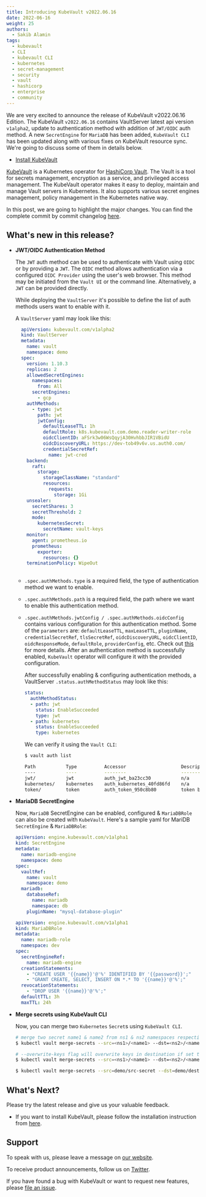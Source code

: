 ```yaml
---
title: Introducing KubeVault v2022.06.16
date: 2022-06-16
weight: 25
authors:
  - Sakib Alamin
tags:
  - kubevault
  - CLI
  - kubevault CLI
  - kubernetes
  - secret-management
  - security
  - vault
  - hashicorp
  - enterprise
  - community
---
```


We are very excited to announce the release of KubeVault v2022.06.16 Edition. The KubeVault `v2022.06.16` contains VaultServer latest api version `v1alpha2`, update to authentication method with addition of `JWT/OIDC` auth method. A new `SecretEngine` for `MariaDB` has been added, `KubeVault CLI` has been updated along with various fixes on KubeVault resource sync. We're going to discuss some of them in details below.

- [Install KubeVault](https://kubevault.com/docs/v2022.06.16/setup/)

[KubeVault](https://kubevault.com) is a Kubernetes operator for [HashiCorp Vault](https://www.vaultproject.io/). The Vault is a tool for secrets management, encryption as a service, and privileged access management. The KubeVault operator makes it easy to deploy, maintain and manage Vault servers in Kubernetes. It also supports various secret engines management, policy management in the Kubernetes native way.

In this post, we are going to highlight the major changes. You can find the complete commit by commit changelog [here](https://github.com/kubevault/CHANGELOG/blob/master/releases/v2022.06.16/README.md).

## What's new in this release?
- **JWT/OIDC Authentication Method**

    The `JWT` auth method can be used to authenticate with Vault using `OIDC` or by providing a `JWT`. The `OIDC` method allows authentication via a configured `OIDC Provider` using the user's web browser. This method may be initiated from the `Vault UI` or the command line. Alternatively, a `JWT` can be provided directly.

  While deploying the `VaultServer` it's possible to define the list of auth methods users want to enable with it.

    A `VaultServer` yaml may look like this:

  ```yaml
    apiVersion: kubevault.com/v1alpha2
    kind: VaultServer
    metadata:
      name: vault
      namespace: demo
    spec:
      version: 1.10.3
      replicas: 2
      allowedSecretEngines:
        namespaces:
          from: All
        secretEngines:
          - gcp
      authMethods:
        - type: jwt
          path: jwt
          jwtConfig:
            defaultLeaseTTL: 1h
            defaultRole: k8s.kubevault.com.demo.reader-writer-role
            oidcClientID: aFSrk3w06WsQqyjA30HvhbbJIR1VBidU
            oidcDiscoveryURL: https://dev-tob49v6v.us.auth0.com/
            credentialSecretRef:
              name: jwt-cred
      backend:
        raft:
          storage:
            storageClassName: "standard"
            resources:
              requests:
                storage: 1Gi
      unsealer:
        secretShares: 3
        secretThreshold: 2
        mode:
          kubernetesSecret:
            secretName: vault-keys
      monitor:
        agent: prometheus.io
        prometheus:
          exporter:
            resources: {}
      terminationPolicy: WipeOut
      
  ```

  * `.spec.authMethods.type` is a required field, the type of authentication method we want to enable.
  * `.spec.authMethods.path` is a required field, the path where we want to enable this authentication method.
  * `.spec.authMethods.jwtConfig / .spec.authMethods.oidcConfig` contains various configuration for this authentication method. Some of the `parameters` are: `defaultLeaseTTL`, `maxLeaseTTL`, `pluginName`, `credentialSecretRef`, `tlsSecretRef`, `oidcDiscoveryURL`, `oidcClientID`, `oidcResponseMode`, `defaultRole`, `providerConfig`, etc. Check out [this](https://kubevault.com/docs/v2022.06.16/concepts/vault-server-crds/auth-methods/jwt-oidc/) for more details.
    After an authentication method is successfully enabled, `KubeVault` operator will configure it with the provided configuration.

    After successfully enabling & configuring authentication methods, a VaultServer `.status.authMethodStatus` may look like this:
    ```yaml
    status:
      authMethodStatus:
      - path: jwt
        status: EnableSucceeded
        type: jwt
      - path: kubernetes
        status: EnableSucceeded
        type: kubernetes
    
    ```

    We can verify it using the `Vault CLI`:

    ```bash
    $ vault auth list
    
    Path           Type          Accessor                    Description
    ----           ----          --------                    -----------
    jwt/           jwt           auth_jwt_ba23cc30           n/a
    kubernetes/    kubernetes    auth_kubernetes_40fd86fd    n/a
    token/         token         auth_token_950c8b80         token based credentials
    ```
- **MariaDB SecretEngine**

  Now, `MariaDB` SecretEngine can be enabled, configured & `MariaDBRole` can also be created with `KubeVault`.
  Here's a sample yaml for MariDB `SecretEngine` & `MariaDBRole`:

  ```yaml
  apiVersion: engine.kubevault.com/v1alpha1
  kind: SecretEngine
  metadata:
    name: mariadb-engine
    namespace: demo
  spec:
    vaultRef:
      name: vault
      namespace: demo
    mariadb:
      databaseRef:
        name: mariadb
        namespace: db
      pluginName: "mysql-database-plugin"
  
  ```
  ```yaml
  apiVersion: engine.kubevault.com/v1alpha1
  kind: MariaDBRole
  metadata:
    name: mariadb-role
    namespace: dev
  spec:
    secretEngineRef:
      name: mariadb-engine
    creationStatements:
      - "CREATE USER '{{name}}'@'%' IDENTIFIED BY '{{password}}';"
      - "GRANT CREATE, SELECT, INSERT ON *.* TO '{{name}}'@'%';"
    revocationStatements:
      - "DROP USER '{{name}}'@'%';" 
    defaultTTL: 3h
    maxTTL: 24h
  ```
- **Merge secrets using KubeVault CLI**
  
  Now, you can merge two `Kubernetes` `Secret`s using `KubeVault CLI`.
  ```bash
  # merge two secret name1 & name2 from ns1 & ns2 namespaces respectively
  $ kubectl vault merge-secrets --src=<ns1>/<name1> --dst=<ns2>/<name2>
  
  # --overwrite-keys flag will overwrite keys in destination if set to true.
  $ kubectl vault merge-secrets --src=<ns1>/<name1> --dst=<ns2>/<name2> --overwrite-keys=true
  
  $ kubectl vault merge-secrets --src=demo/src-secret --dst=demo/dest-cred
  ```
  
## What's Next?

Please try the latest release and give us your valuable feedback.

- If you want to install KubeVault, please follow the installation instruction from [here](https://kubevault.com/docs/v2022.06.16/setup).

## Support

To speak with us, please leave a message on [our website](https://appscode.com/contact/).

To receive product announcements, follow us on [Twitter](https://twitter.com/KubeVault).

If you have found a bug with KubeVault or want to request new features, please [file an issue](https://github.com/kubevault/project/issues/new).
